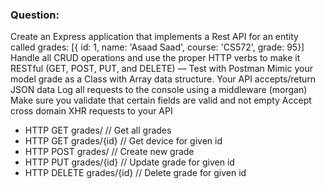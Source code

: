 ### Question:
Create an Express application that implements a Rest API for an entity called grades:
[{ id: 1, name: 'Asaad Saad', course: 'CS572', grade: 95}]
Handle all CRUD operations and use the proper HTTP verbs to make it
RESTful (GET, POST, PUT, and DELETE) — Test with Postman
Mimic your model grade as a Class with Array data structure.
Your API accepts/return JSON data
Log all requests to the console using a middleware (morgan) Make sure you validate that certain fields are valid and not empty Accept cross domain XHR requests to your API

- HTTP GET grades/  // Get all grades
- HTTP GET grades/{id}  // Get device for given id
- HTTP POST grades/  // Create new grade
- HTTP PUT grades/{id}  // Update grade for given id
- HTTP DELETE grades/{id}  // Delete grade for given id
